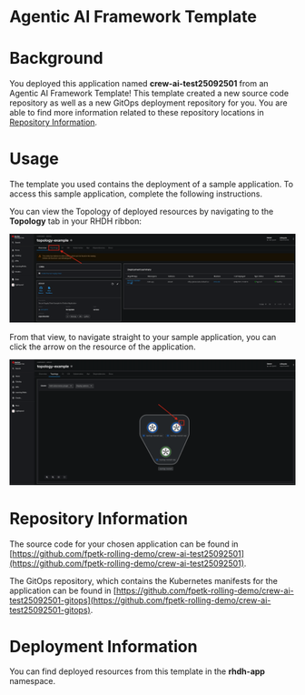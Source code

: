 # Agentic AI Framework Template

# Background

You deployed this application named **crew-ai-test25092501** from an Agentic AI Framework Template! This template created a new source code repository as well as a new GitOps deployment repository for you. You are able to find more information related to these repository locations in [Repository Information](#repository-information).

# Usage

The template you used contains the deployment of a sample application. To access this sample application, complete the following instructions.

You can view the Topology of deployed resources by navigating to the **Topology** tab in your RHDH ribbon:

![Topology Ribbon](./images/topology-ribbon.png)

From that view, to navigate straight to your sample application, you can click the arrow on the resource of the application.

![Topology View Application Link](./images/topology-app-link.png)

# Repository Information

The source code for your chosen application can be found in [https://github.com/fpetk-rolling-demo/crew-ai-test25092501](https://github.com/fpetk-rolling-demo/crew-ai-test25092501).

The GitOps repository, which contains the Kubernetes manifests for the application can be found in
[https://github.com/fpetk-rolling-demo/crew-ai-test25092501-gitops](https://github.com/fpetk-rolling-demo/crew-ai-test25092501-gitops).

# Deployment Information

You can find deployed resources from this template in the **rhdh-app** namespace.
